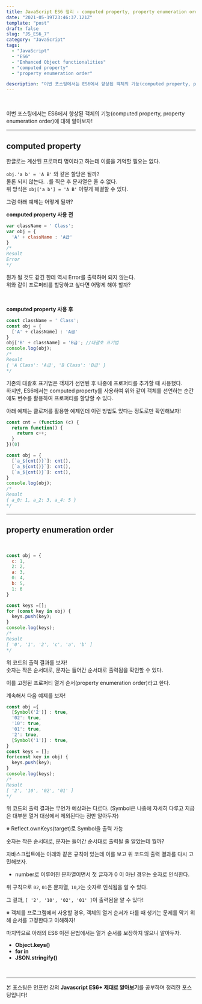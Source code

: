 ```yaml
---
title: JavaScript ES6 정리 - computed property, property enumeration order
date: "2021-05-19T23:46:37.121Z"
template: "post"
draft: false
slug: "JS_ES6_7"
category: "JavaScript"
tags:
  - "JavaScript"
  - "ES6"
  - "Enhanced Object functionalities"
  - "computed property"
  - "property enumeration order"

description: "이번 포스팅에서는 ES6에서 향상된 객체의 기능(computed property, property enumeration order)에 대해 알아보자!"
---
```


<br/>

이번 포스팅에서는 ES6에서 향상된 객체의 기능(computed property, property enumeration order)에 대해 알아보자!<br/>

---

## computed property

한글로는 계산된 프로퍼티 명이라고 하는데 이름을 기억할 필요는 없다.<br/>

`obj.'a b' = 'A B'` 와 같은 할당은 될까?<br/>
물론 되지 않는다. `.`를 찍은 후 문자열은 올 수 없다.<br/>
위 방식은 `obj['a b'] = 'A B'` 이렇게 해결할 수 있다. <br/>

그럼 아래 예제는 어떻게 될까?

**computed property 사용 전**

```js
var className = ' Class';
var obj = {
  'A' + className : 'A급'
}
/*
Result
Error
*/
```
뭔가 될 것도 같긴 한데 역시 Error를 출력하며 되지 않는다.<br/>
위와 같이 프로퍼티를 할당하고 싶다면 어떻게 해야 할까?

<br/>

**computed property 사용 후**
```js
const className = ' Class';
const obj = {
  ['A' + className] : 'A급'
}
obj['B' + className] = 'B급'; //대괄호 표기법
console.log(obj);
/*
Result
{ 'A Class': 'A급', 'B Class': 'B급' }
*/
```
기존의 대괄호 표기법은 객체가 선언된 후 나중에 프로퍼티를 추가할 때 사용했다.<br/>
하지만, ES6에서는 computed property를 사용하여 위와 같이 객체를 선언하는 순간에도 변수를 활용하여 프로퍼티를 할당할 수 있다.<br/>

아래 예제는 클로저를 활용한 예제인데 이런 방법도 있다는 정도로만 확인해보자!

```js
const cnt = (function (c) {
  return function() {
    return c++;
  }
})(0)

const obj = {
  [`a_${cnt()}`]: cnt(),
  [`a_${cnt()}`]: cnt(),
  [`a_${cnt()}`]: cnt(),
}
console.log(obj);
/*
Result
{ a_0: 1, a_2: 3, a_4: 5 }
*/
```

---

## property enumeration order

<br/>

```js
const obj = {
  c: 1,
  2: 2,
  a: 3,
  0: 4,
  b: 5,
  1: 6
}

const keys =[];
for (const key in obj) {
  keys.push(key);
}
console.log(keys);
/*
Result
[ '0', '1', '2', 'c', 'a', 'b' ]
*/
```

위 코드의 출력 결과를 보자!<br/>
숫자는 작은 순서대로, 문자는 들어간 순서대로 출력됨을 확인할 수 있다.<br/>

이를 고정된 프로퍼티 열거 순서(property enumeration order)라고 한다.<br/>

계속해서 다음 예제를 보자!

```js
const obj ={
  [Symbol('2')] : true,
  '02': true,
  '10': true,
  '01': true,
  '2': true,
  [Symbol('1')] : true,
}
const keys = [];
for(const key in obj) {
  keys.push(key);
}
console.log(keys);
/*
Result
[ '2', '10', '02', '01' ]
*/
```

위 코드의 출력 결과는 무언가 예상과는 다르다. (Symbol은 나중에 자세히 다루고 지금은 대부분 열거 대상에서 제외된다는 점만 알아두자)<br/>

※ Reflect.ownKeys(target)로 Symbol을 출력 가능

숫자는 작은 순서대로, 문자는 들어간 순서대로 출력될 줄 알았는데 뭘까?<br/>

자바스크립트에는 아래와 같은 규칙이 있는데 이를 보고 위 코드의 출력 결과를 다시 고민해보자.<br/>
* number로 이루어진 문자열이면서 첫 글자가 0 이 아닌 경우는 숫자로 인식한다.

위 규칙으로 `02`, `01`은 문자열, `10`,`2`는 숫자로 인식됨을 알 수 있다.<br/>

그 결과, `[ '2', '10', '02', '01' ]`이 출력됨을 알 수 있다!<br/>

※ 객체를 프로그램에서 사용할 경우, 객체의 열거 순서가 다를 때 생기는 문제를 막기 위해 순서를 고정한다고 이해하자!<br/>

마지막으로 아래의 ES6 이전 문법에서는 열거 순서를 보장하지 않으니 알아두자.<br/>
* **Object.keys()**
* **for in**
* **JSON.stringify()**

<br/>

---

본 포스팅은 인프런 강의 **Javascript ES6+ 제대로 알아보기**를 공부하며 정리한 포스팅입니다!
